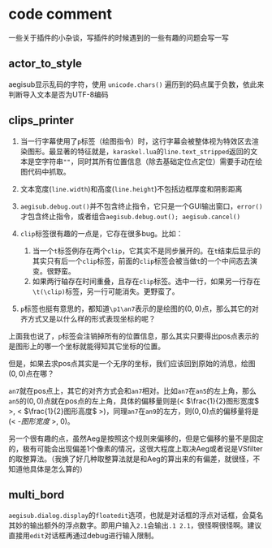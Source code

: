 # code comment

一些关于插件的小杂谈，写插件的时候遇到的一些有趣的问题会写一写

## actor_to_style

aegisub显示乱码的字符，使用 `unicode.chars()` 遍历到的码点属于负数，依此来判断导入文本是否为UTF-8编码




## clips_printer

1. 当一行字幕使用了`p`标签（绘图指令）时，这行字幕会被整体视为特效区去渲染图形。最显著的特征就是，`karaskel.lua`的`line.text_stripped`返回的文本是空字符串`""`，同时其所有位置信息（除去基础定位点定位）需要手动在绘图代码中抓取。
2. 文本宽度(`line.width`)和高度(`line.height`)不包括边框厚度和阴影距离
3. `aegisub.debug.out()`并不包含终止指令，它只是一个GUI输出窗口，`error()`才包含终止指令，或者组合`aegisub.debug.out(); aegisub.cancel()`




4.  `clip`标签很有趣的一点是，它存在很多bug。比如：

	  1. 当一个`t`标签例存在两个`clip`，它其实不是同步展开的。在`t`结束后显示的其实只有后一个`clip`标签，前面的`clip`标签会被当做`t`的一个中间态去演变。很野蛮。
	  2.  如果两行轴存在时间重叠，且存在`clip`标签。选中一行，如果另一行存在`\t(\clip)`标签，另一行可能消失。更野蛮了。
	
	
	
  5. `p`标签也挺有意思的，都知道`\p1\an7`表示的是绘图的$(0,0)$点，那么其它的对齐方式又是以什么样的形式表现坐标的呢？

上面我也说了，`p`标签会注销掉所有的位置信息，那么其实只要得出pos点表示的是图形上的哪一个坐标就能得知其它坐标的位置。

但是，如果去求pos点其实是一个无序的坐标，我们应该回到原始的消息，绘图$(0,0)$点在哪？

`an7`就在pos点上，其它的对齐方式会和`an7`相对。比如`an7`在`an5`的左上角，那么`an5`的$(0,0)$点就在pos点的左上角，具体的偏移量则是(< $\frac{1}{2}图形宽度$ >, < $\frac{1}{2}图形高度$ >)，同理`an7`在`an9`的左方，则$(0,0)$点的偏移量将是(< -$图形宽度$ >, $0$)。

另一个很有趣的点，虽然Aeg是按照这个规则来偏移的，但是它偏移的量不是固定的，极有可能会出现偏差1个像素的情况，这很大程度上取决Aeg或者说是VSfilter的取整算法。（我换了好几种取整算法就是和Aeg的算出来的有偏差，就很怪，不知道他具体是怎么算的）



## multi_bord

`aegisub.dialog.display`的`floatedit`选项，也就是对话框的浮点对话框，会莫名其妙的输出额外的浮点数字。即用户输入`2.1`会输出`.1 2.1`，很怪啊很怪啊。建议直接用`edit`对话框再通过debug进行输入限制。









